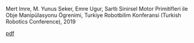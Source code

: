  Mert Imre, M. Yunus Seker, Emre Ugur, Sartlı Sinirsel Motor Primitifleri ile Obje Manipülasyonu Ögrenimi, Turkiye Robotbilim Konferansi (Turkish Robotics Conference), 2019

[pdf](http://mertimre.github.io/files/TORK19.pdf)
